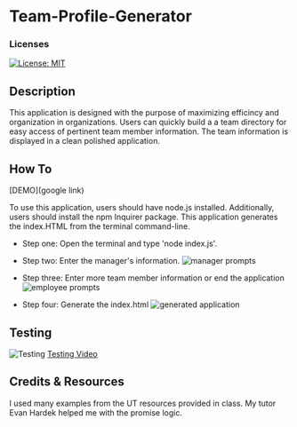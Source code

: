 # Team-Profile-Generator
### Licenses
[![License: MIT](https://img.shields.io/badge/License-MIT-blue.svg)](https://opensource.org/licenses/MIT)


 ## Description
 
 This application is designed with the purpose of maximizing efficincy and organization in organizations. Users can quickly build a a team directory for easy access of pertinent team member information. The team information is displayed in a clean polished application. 
 
 ## How To

 [DEMO](google link)

 To use this application, users should have node.js installed. Additionally, users should install the npm Inquirer package. This application generates the index.HTML from the terminal command-line. 

 * Step one: Open the terminal and type 'node index.js'.

* Step two: Enter the manager's information.
![ manager prompts]()

* Step three: Enter more team member information or end the application
![employee prompts]()

* Step four: Generate the index.html
![generated application]()

## Testing

![Testing](./img/testing-classes.gif?raw=true "Testing Classes")
 [Testing Video](https://drive.google.com/file/d/1XsxZMISqmA0QOZrIB2lnAxgmiilRQQQI/view)


 ## Credits & Resources
 I used many examples from the UT resources provided in class. My tutor Evan Hardek helped me with the promise logic.
